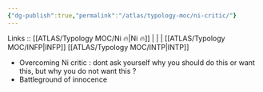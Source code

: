 ```yaml
---
{"dg-publish":true,"permalink":"/atlas/typology-moc/ni-critic/"}
---
```


Links :: [[ATLAS/Typology MOC/Ni 🔥\|Ni 🔥]] |  |  | 
[[ATLAS/Typology MOC/INFP\|INFP]]
[[ATLAS/Typology MOC/INTP\|INTP]]


- Overcoming Ni critic : dont ask yourself why you should do this or want this, but why you do not want this ? 
- Battleground of innocence
